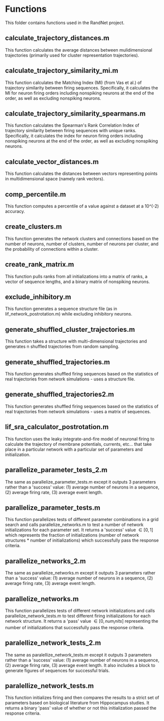 # Functions
 This folder contains functions used in the RandNet project.

 ## calculate_trajectory_distances.m
 This function calculates the average distances between mulidimensional trajectories (primarily used for cluster representation trajectories).

 ## calculate_trajectory_similarity_mi.m
 This function calculates the Matching Index (MI) (from Vas et al.) of trajectory similarity between firing sequences. Specifically, it calculates the MI for neuron firing orders including nonspiking neurons at the end of the order, as well as excluding nonspiking neurons.
 
 ## calculate_trajectory_similarity_spearmans.m
 This function calculates the Spearman's Rank Correlation Index of trajectory similarity between firing sequences with unique ranks. Specifically, it calculates the index for neuron firing orders including nonspiking neurons at the end of the order, as well as excluding nonspiking neurons.
 
 ## calculate_vector_distances.m
 This function calculates the distances between vectors representing points in multidimensional space (namely rank vectors).
 
 ## comp_percentile.m
 This function computes a percentile of a value against a dataset at a 10^(-2) accuracy.
 
 ## create_clusters.m
 This function generates the network clusters and connections based on the number of neurons, number of clusters, number of neurons per cluster, and the probability of connections within a cluster.
 
 ## create_rank_matrix.m
 This function pulls ranks from all initializations into a matrix of ranks, a vector of sequence lengths, and a binary matrix of nonspiking neurons.
 
 ## exclude_inhibitory.m
 This function generates a sequence structure file (as in lif_network_postrotation.m) while excluding inhibitory neurons.
 
 ## generate_shuffled_cluster_trajectories.m
This function takes a structure with multi-dimensional trajectories and generates n shuffled trajectories from random sampling.
 
 ## generate_shuffled_trajectories.m
 This function generates shuffled firing sequences based on the statistics of real trajectories from network simulations - uses a structure file.
 
 ## generate_shuffled_trajectories2.m
 This function generates shuffled firing sequences based on the statistics of real trajectories from network simulations - uses a matrix of sequences.
 
 ## lif_sra_calculator_postrotation.m
 This function uses the leaky integrate-and-fire model of  neuronal firing to calculate the trajectory of membrane potentials, currents, etc... that take place in a particular network with a particular set of parameters and initialization.
 
 ## parallelize_parameter_tests_2.m
 The same as parallelize_parameter_tests.m except it outputs 3 parameters rather than a 'success' value: (1) average number of neurons in a sequence, (2) average firing rate, (3) average event length.
 
 ## parallelize_parameter_tests.m
 This function parallelizes tests of different parameter combinations in a grid search and calls parallelize_networks.m to test a number of network initializations for each parameter set. It returns a 'success' value $\in [0,1]$ which represents the fraction of initializations (number of network structures * number of initializations) which successfully pass the response criteria.
 
 ## parallelize_networks_2.m
 The same as parallelize_networks.m except it outputs 3 parameters rather than a 'success' value: (1) average number of neurons in a sequence, (2) average firing rate, (3) average event length.
 
 ## parallelize_networks.m
 This function parallelizes tests of different network initializations and calls parallelize_network_tests.m to test different firing initializations for each network structure. It returns a 'pass' value $\in [0, num_inits]$ representing the number of initializations that successfully pass the response criteria.
 
 ## paralellize_network_tests_2.m
 The same as paralellize_network_tests.m except it outputs 3 parameters rather than a 'success' value: (1) average number of neurons in a sequence, (2) average firing rate, (3) average event length. It also includes a block to generate figures of sequences for successful trials.
 
 ## paralellize_network_tests.m
 This function initializes firing and then compares the results to a strict set of parameters based on biological literature from Hippocampus studies. It returns a binary 'pass' value of whether or not this initialization passed the response criteria.